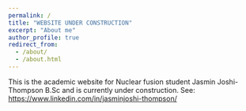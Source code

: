 ```yaml
---
permalink: /
title: "WEBSITE UNDER CONSTRUCTION"
excerpt: "About me"
author_profile: true
redirect_from: 
  - /about/
  - /about.html
---
```

This is the academic website for Nuclear fusion student Jasmin Joshi-Thompson B.Sc and is currently under construction. See:
https://www.linkedin.com/in/jasminjoshi-thompson/